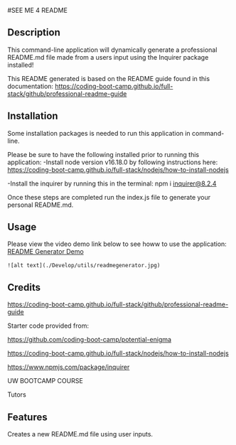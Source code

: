 #SEE ME 4 README

## Description

This command-line application will dynamically generate a professional README.md file made from a users input using the Inquirer package installed!  

This README generated is based on the README guide found in this documentation:
https://coding-boot-camp.github.io/full-stack/github/professional-readme-guide



## Installation

Some installation packages is needed to run this application in command-line.

Please be sure to have the following installed prior to running this application:
-Install node version v16.18.0 by following instructions here:
https://coding-boot-camp.github.io/full-stack/nodejs/how-to-install-nodejs

-Install the inquirer by running this in the terminal:
npm i inquirer@8.2.4

Once these steps are completed run the index.js file to generate your personal README.md.



## Usage

Please view the video demo link below to see howw to use the application:
<a href="https://drive.google.com/file/d/1yPUIkMFhLmLAXvvqVfR26ix_N5kz8YCw/view">README Generator Demo</a>

    ![alt text](./Develop/utils/readmegenerator.jpg)
   



## Credits

https://coding-boot-camp.github.io/full-stack/github/professional-readme-guide

Starter code provided from:


https://github.com/coding-boot-camp/potential-enigma

https://coding-boot-camp.github.io/full-stack/nodejs/how-to-install-nodejs

https://www.npmjs.com/package/inquirer

UW BOOTCAMP COURSE

Tutors



## Features

Creates a new README.md file using user inputs.
